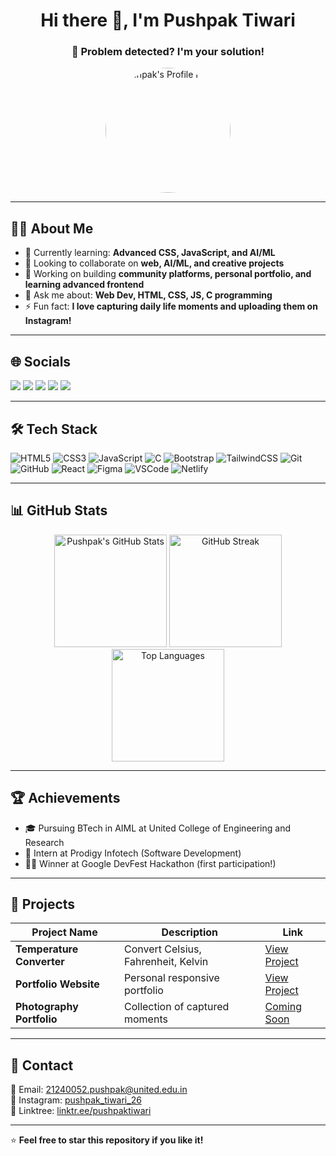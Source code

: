 <h1 align="center">Hi there 👋, I'm Pushpak Tiwari</h1>
<h3 align="center">🚀 Problem detected? I'm your solution!</h3>

<p align="center">
  <img src="https://avatars.githubusercontent.com/u/101932624?v=4" width="200" style="border-radius:50%" alt="Pushpak's Profile Picture" />
</p>

---

## 👨‍💻 About Me

- 🌱 Currently learning: **Advanced CSS, JavaScript, and AI/ML**
- 🤝 Looking to collaborate on **web, AI/ML, and creative projects**
- 🔭 Working on building **community platforms, personal portfolio, and learning advanced frontend**
- 💬 Ask me about: **Web Dev, HTML, CSS, JS, C programming**
- ⚡ Fun fact: **I love capturing daily life moments and uploading them on Instagram!**

---

## 🌐 Socials

<p align="left">
<a href="https://www.linkedin.com/in/pushpak-tiwari-8590a2296/"><img src="https://img.shields.io/badge/LinkedIn-0077B5?style=for-the-badge&logo=linkedin&logoColor=white"/></a>
<a href="https://www.instagram.com/pushpak_tiwari_26/"><img src="https://img.shields.io/badge/Instagram-E4405F?style=for-the-badge&logo=instagram&logoColor=white"/></a>
<a href="https://github.com/Pushpak05"><img src="https://img.shields.io/badge/GitHub-181717?style=for-the-badge&logo=github&logoColor=white"/></a>
<a href="mailto:21240052.pushpak@united.edu.in"><img src="https://img.shields.io/badge/Email-D14836?style=for-the-badge&logo=gmail&logoColor=white"/></a>
<a href="https://www.youtube.com/@pushpaktiwari5796"><img src="https://img.shields.io/badge/YouTube-FF0000?style=for-the-badge&logo=youtube&logoColor=white"/></a>
</p>

---

## 🛠 Tech Stack

![HTML5](https://img.shields.io/badge/HTML5-E34F26?logo=html5&logoColor=white&style=for-the-badge)
![CSS3](https://img.shields.io/badge/CSS3-1572B6?logo=css3&logoColor=white&style=for-the-badge)
![JavaScript](https://img.shields.io/badge/JavaScript-F7DF1E?logo=javascript&logoColor=black&style=for-the-badge)
![C](https://img.shields.io/badge/C-00599C?logo=c&logoColor=white&style=for-the-badge)
![Bootstrap](https://img.shields.io/badge/Bootstrap-7952B3?logo=bootstrap&logoColor=white&style=for-the-badge)
![TailwindCSS](https://img.shields.io/badge/TailwindCSS-38B2AC?logo=tailwind-css&logoColor=white&style=for-the-badge)
![Git](https://img.shields.io/badge/Git-F05032?logo=git&logoColor=white&style=for-the-badge)
![GitHub](https://img.shields.io/badge/GitHub-181717?logo=github&logoColor=white&style=for-the-badge)
![React](https://img.shields.io/badge/React-61DAFB?logo=react&logoColor=black&style=for-the-badge)
![Figma](https://img.shields.io/badge/Figma-F24E1E?logo=figma&logoColor=white&style=for-the-badge)
![VSCode](https://img.shields.io/badge/VSCode-007ACC?logo=visual-studio-code&logoColor=white&style=for-the-badge)
![Netlify](https://img.shields.io/badge/Netlify-00C7B7?logo=netlify&logoColor=white&style=for-the-badge)

---

## 📊 GitHub Stats

<p align="center">
  <img src="https://github-readme-stats.vercel.app/api?username=Pushpak05&show_icons=true&theme=radical" alt="Pushpak's GitHub Stats" height="180" />
  <img src="https://github-readme-streak-stats.herokuapp.com/?user=Pushpak05&theme=radical" alt="GitHub Streak" height="180"/>
  <img src="https://github-readme-stats.vercel.app/api/top-langs/?username=Pushpak05&layout=compact&theme=radical" alt="Top Languages" height="180"/>
</p>

---

## 🏆 Achievements

- 🎓 Pursuing BTech in AIML at United College of Engineering and Research
- 🚀 Intern at Prodigy Infotech (Software Development)
- 👨‍💻 Winner at Google DevFest Hackathon (first participation!)

---

## 📂 Projects

| Project Name              | Description                             | Link                                              |
|---------------------------|-----------------------------------------|---------------------------------------------------|
| **Temperature Converter** | Convert Celsius, Fahrenheit, Kelvin     | [View Project](https://tempconverterbypushpak.netlify.app/) |
| **Portfolio Website**     | Personal responsive portfolio           | [View Project](https://portfolioforpushpak.netlify.app/)   |
| **Photography Portfolio** | Collection of captured moments          | [Coming Soon]()                                  |

---

## 💬 Contact

📧 Email: [21240052.pushpak@united.edu.in](mailto:21240052.pushpak@united.edu.in)  
📱 Instagram: [pushpak_tiwari_26](https://www.instagram.com/pushpak_tiwari_26/)  
📁 Linktree: [linktr.ee/pushpaktiwari](https://linktr.ee/pushpaktiwari)

---

⭐ **Feel free to star this repository if you like it!**
